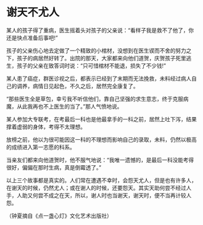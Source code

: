 # 谢天不尤人

某人的孩子得了重病，医生摇着头对孩子的父亲说：“看样子我是救不了他了，你还是快点准备后事吧!” 

孩子的父亲伤心地去定做了一个精致的小棺材，没想到在医生锲而不舍的努力之下，孩子的病居然好转了。出院的那天，大家都来向他们道贺，庆贺孩子死里逃生，孩子的父亲在致答词时说：“只可惜棺材不能退，损失了不少钱!” 

某人患了癌症，群医诊视之后，都表示已经到了末期而无法挽救，未料经过病人自己的调养，病情日见起色，不久之后，居然完全康复了。 

“那些医生全是草包，幸亏我不听信他们，靠自己坚强的求生意志，终于克服病魔，从此我再也不上医生的当了。”那人气愤地说。 

某人参加大专联考，在考最后一科也是他最拿手的一科之前，居然上吐下泻，结果撑着虚弱的身体，考得不太理想。 

放榜之前，他以为很可能因这一科的不理想而影响自己的录取，未料，仍然以极高的成绩进入第一志愿的科系。 

当亲友们都来向他道贺时，他不服气地说：“我唯一遗憾的，是最后一科没能考得很好，偏偏在那时生病，真是倒霉透了。” 

以上三个故事都是真实的。人们常在遭遇不幸时，会怨天尤人，但是也有许多人，在谢天的时候，仍然尤人；或在谢人的时候，还要怨天。其实天助何尝不经过人手，人助又何尝不成之在天，所以，谢人时也当谢天，谢天时，便不当再计较人怨。 

（钟夏摘自《点一盏心灯》文化艺术出版社）